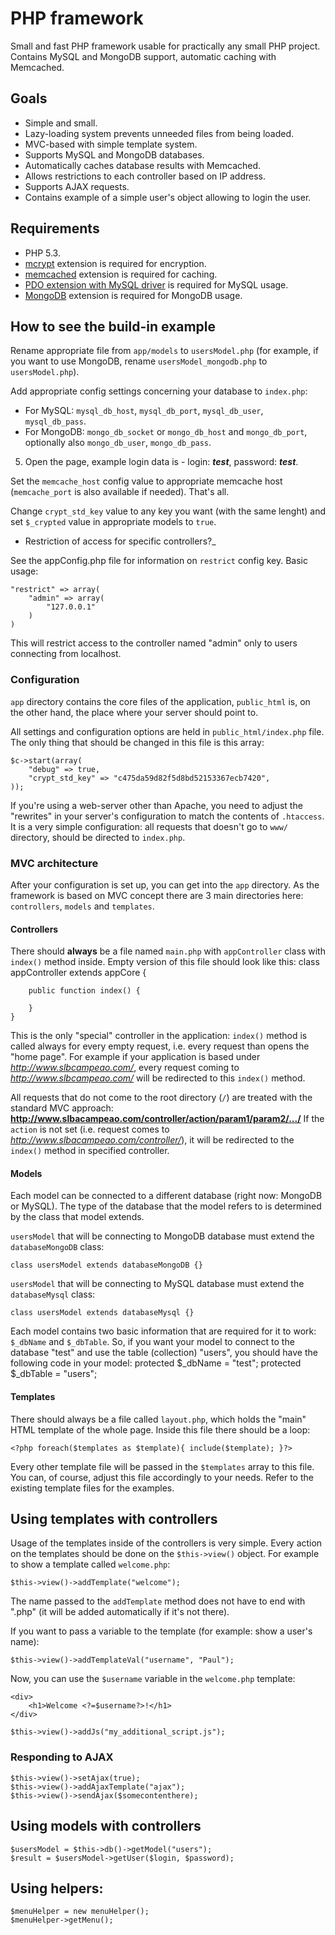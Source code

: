 # PHP framework

Small and fast PHP framework usable for practically any small PHP project. Contains MySQL and MongoDB support, automatic caching with Memcached.

## Goals

* Simple and small.
* Lazy-loading system prevents unneeded files from being loaded.
* MVC-based with simple template system.
* Supports MySQL and MongoDB databases.
* Automatically caches database results with Memcached.
* Allows restrictions to each controller based on IP address.
* Supports AJAX requests.
* Contains example of a simple user's object allowing to login the user.

## Requirements

* PHP 5.3.
* [mcrypt](http://php.net/mcrypt) extension is required for encryption.
* [memcached](http://php.net/memcached) extension is required for caching.
* [PDO extension with MySQL driver](http://php.net/pdo) is required for MySQL usage.
* [MongoDB](http://php.net/mongo) extension is required for MongoDB usage.


## How to see the build-in example

Rename appropriate file from `app/models` to `usersModel.php` (for example, if you want to use MongoDB, rename `usersModel_mongodb.php` to `usersModel.php`).

Add appropriate config settings concerning your database to `index.php`:
 + For MySQL: `mysql_db_host`, `mysql_db_port`, `mysql_db_user`, `mysql_db_pass`.
 + For MongoDB: `mongo_db_socket` or `mongo_db_host` and `mongo_db_port`, optionally also `mongo_db_user`, `mongo_db_pass`.
5. Open the page, example login data is - login: _**test**_,  password: _**test**_. 

Set the `memcache_host` config value to appropriate memcache host (`memcache_port` is also available if needed). That's all.

Change `crypt_std_key` value to any key you want (with the same lenght) and set `$_crypted` value in appropriate models to `true`.

* Restriction of access for specific controllers?_

See the appConfig.php file for information on `restrict` config key. Basic usage:

    "restrict" => array(
        "admin" => array(	    
            "127.0.0.1"  
        )
    )

This will restrict access to the controller named "admin" only to users connecting from localhost.

### Configuration

`app` directory contains the core files of the application, `public_html` is, on the other hand, the place where your server should point to.

All settings and configuration options are held in `public_html/index.php` file. The only thing that should be changed in this file is this array:

    $c->start(array(
        "debug" => true,
        "crypt_std_key" => "c475da59d82f5d8bd52153367ecb7420",
    ));

If you're using a web-server other than Apache, you need to adjust the "rewrites" in your server's configuration to match the contents of `.htaccess`.
It is a very simple configuration: all requests that doesn't go to `www/` directory, should be directed to `index.php`.

### MVC architecture

After your configuration is set up, you can get into the `app` directory. As the framework is based on MVC concept there are 3 main directories here:
`controllers`, `models` and `templates`. 

#### Controllers

There should **always** be a file named `main.php` with `appController` class with `index()` method inside. Empty version of this file should look like this:
    class appController extends appCore {

        public function index() {

        }
    }

This is the only "special" controller in the application: `index()` method is called always for every empty request, i.e. every request than opens the "home page".
For example if your application is based under *http://www.slbcampeao.com/*, every request coming to *http://www.slbcampeao.com/* will be redirected to this `index()` method. 

All requests that do not come to the root directory (`/`) are treated with the standard MVC approach: **http://www.slbacampeao.com/controller/action/param1/param2/.../**
If the `action` is not set (i.e. request comes to *http://www.slbacampeao.com/controller/*), it will be redirected to the `index()` method in specified controller. 

#### Models
Each model can be connected to a different database (right now: MongoDB or MySQL).
The type of the database that the model refers to is determined by the class that model extends.

`usersModel` that will be connecting to MongoDB database must extend the `databaseMongoDB` class:

    class usersModel extends databaseMongoDB {}

`usersModel` that will be connecting to MySQL database must extend the `databaseMysql` class:

    class usersModel extends databaseMysql {}

Each model contains two basic information that are required for it to work: `$_dbName` and `$_dbTable`.
So, if you want your model to connect to the database "test" and use the table (collection) "users", you should have the following code in your model:
protected $_dbName = "test";
protected $_dbTable = "users";




#### Templates
There should always be a file called `layout.php`, which holds the "main"
HTML template of the whole page. Inside this file there should be a loop:

    <?php foreach($templates as $template){ include($template); }?>

Every other template file will be passed in the `$templates` array to this file. You can, of course, adjust this file accordingly to your needs.
Refer to the existing template files for the examples.


## Using templates with controllers

Usage of the templates inside of the controllers is very simple. Every action on the templates should be done on the `$this->view()` object.
For example to show a template called `welcome.php`:

    $this->view()->addTemplate("welcome");

The name passed to the `addTemplate` method does not have to end with ".php" (it will be added automatically if it's not there).

If you want to pass a variable to the template (for example: show a user's name):

    $this->view()->addTemplateVal("username", "Paul");

Now, you can use the `$username` variable in the `welcome.php` template:

    <div>
        <h1>Welcome <?=$username?>!</h1>
    </div>

    $this->view()->addJs("my_additional_script.js");


### Responding to AJAX
    $this->view()->setAjax(true);
    $this->view()->addAjaxTemplate("ajax");
    $this->view()->sendAjax($somecontenthere);


## Using models with controllers
    $usersModel = $this->db()->getModel("users");
    $result = $usersModel->getUser($login, $password);

## Using helpers:

    $menuHelper = new menuHelper();
    $menuHelper->getMenu();